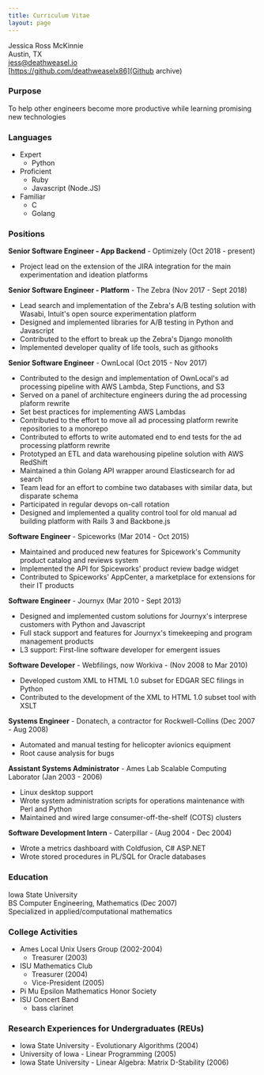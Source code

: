 ```yaml
---
title: Curriculum Vitae 
layout: page
---
```


Jessica Ross McKinnie  
Austin, TX   
[jess@deathweasel.io](jess@deathweasel.io)   
[https://github.com/deathweaselx86](Github archive)   

### Purpose
To help other engineers become more productive while learning promising new technologies

### Languages
- Expert
  - Python
- Proficient
  - Ruby
  - Javascript (Node.JS)
- Familiar
  - C
  - Golang

### Positions
**Senior Software Engineer - App Backend** - Optimizely (Oct 2018 - present)  
- Project lead on the extension of the JIRA integration for the main experimentation and ideation platforms

**Senior Software Engineer - Platform** - The Zebra (Nov 2017 - Sept 2018)
- Lead search and implementation of the Zebra's A/B testing solution with Wasabi, Intuit's open source
  experimentation platform
- Designed and implemented libraries for A/B testing in Python and Javascript
- Contributed to the effort to break up the Zebra's Django monolith
- Implemented developer quality of life tools, such as githooks

**Senior Software Engineer** - OwnLocal (Oct 2015 - Nov 2017)
- Contributed to the design and implementation of OwnLocal's ad processing pipeline with AWS Lambda, Step Functions,
  and S3
- Served on a panel of architecture engineers during the ad processing plaform rewrite
- Set best practices for implementing AWS Lambdas
- Contributed to the effort to move all ad processing platform rewrite repositories to a monorepo
- Contributed to efforts to write automated end to end tests for the ad processing platform rewrite
- Prototyped an ETL and data warehousing pipeline solution with AWS RedShift
- Maintained a thin Golang API wrapper around Elasticsearch for ad search
- Team lead for an effort to combine two databases with similar data, but disparate schema
- Participated in regular devops on-call rotation
- Designed and implemented a quality control tool for old manual ad building platform with Rails 3 and Backbone.js

**Software Engineer** - Spiceworks (Mar 2014 - Oct 2015)
- Maintained and produced new features for Spicework's Community product catalog and reviews system
- Implemented the API for Spiceworks' product review badge widget 
- Contributed to Spiceworks' AppCenter, a marketplace for extensions for their IT products

**Software Engineer** - Journyx (Mar 2010 - Sept 2013)
- Designed and implemented custom solutions for Journyx's interprese customers with Python and Javascript
- Full stack support and features for Journyx's timekeeping and program management products
- L3 support: First-line software developer for emergent issues

**Software Developer** - Webfilings, now Workiva - (Nov 2008 to Mar 2010)
- Developed custom XML to HTML 1.0 subset for EDGAR SEC filings in Python
- Contributed to the development of the XML to HTML 1.0 subset tool with XSLT

**Systems Engineer** - Donatech, a contractor for Rockwell-Collins (Dec 2007 - Aug 2008)
- Automated and manual testing for helicopter avionics equipment
- Root cause analysis for bugs

**Assistant Systems Administrator** - Ames Lab Scalable Computing Laborator (Jan 2003 - 2006)
- Linux desktop support
- Wrote system administration scripts for operations maintenance with Perl and Python
- Maintained and wired large consumer-off-the-shelf (COTS) clusters

**Software Development Intern** - Caterpillar - (Aug 2004 - Dec 2004)
- Wrote a metrics dashboard with Coldfusion, C# ASP.NET
- Wrote stored procedures in PL/SQL for Oracle databases

### Education
Iowa State University  
BS Computer Engineering, Mathematics (Dec 2007)  
Specialized in applied/computational mathematics

### College Activities
- Ames Local Unix Users Group (2002-2004)
  - Treasurer (2003)
- ISU Mathematics Club
  - Treasurer (2004)
  - Vice-President (2005)
- Pi Mu Epsilon Mathematics Honor Society
- ISU Concert Band
  - bass clarinet

### Research Experiences for Undergraduates (REUs)
 - Iowa State University - Evolutionary Algorithms (2004)
 - University of Iowa - Linear Programming (2005)
 - Iowa State University - Linear Algebra: Matrix D-Stability (2006)

